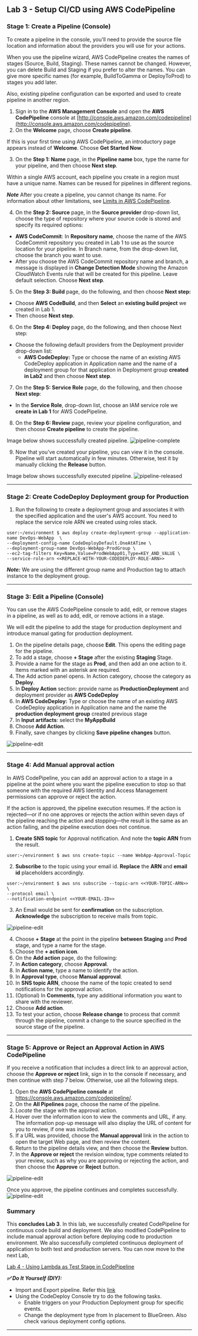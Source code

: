 
## Lab 3 - Setup CI/CD using AWS CodePipeline

### Stage 1: Create a Pipeline (Console)

To create a pipeline in the console, you'll need to provide the source file location and information about the providers you will use for your actions.

When you use the pipeline wizard, AWS CodePipeline creates the names of stages (Source, Build, Staging). These names cannot be changed. However, you can delete Build and Staging if you prefer to alter the names. You can give more specific names (for example, BuildToGamma or DeployToProd) to stages you add later.

Also, existing pipeline configuration can be exported and used to create pipeline in another region.

1. Sign in to the **AWS Management Console** and open the **AWS CodePipeline** console at [http://console.aws.amazon.com/codepipeline](http://console.aws.amazon.com/codepipeline).
2. On the **Welcome** page, choose **Create pipeline**.

If this is your first time using AWS CodePipeline, an introductory page appears instead of **Welcome**. Choose **Get Started Now**.

3. On the **Step 1: Name** page, in the **Pipeline name** box, type the name for your pipeline, and then choose **Next step**.

Within a single AWS account, each pipeline you create in a region must have a unique name. Names can be reused for pipelines in different regions.

**_Note_**
After you create a pipeline, you cannot change its name. For information about other limitations, see [Limits in AWS CodePipeline](https://docs.aws.amazon.com/codepipeline/latest/userguide/limits.html).

4. On the **Step 2: Source** page, in the **Source provider** drop-down list, choose the type of repository where your source code is stored and specify its required options:
  - **AWS CodeCommit**: In **Repository name**, choose the name of the AWS CodeCommit repository you created in Lab 1 to use as the source location for your pipeline. In Branch name, from the drop-down list, choose the branch you want to use.
  - After you choose the AWS CodeCommit repository name and branch, a message is displayed in **Change Detection Mode** showing the Amazon CloudWatch Events rule that will be created for this pipeline. Leave default selection. Choose **Next step**.

5. On the **Step 3: Build** page, do the following, and then choose **Next step:**
  - Choose **AWS CodeBuild**, and then **Select** an **existing build project** we created in Lab 1.
  - Then choose **Next step**.

6. On the **Step 4: Deploy** page, do the following, and then choose Next step:
  - Choose the following default providers from the Deployment provider drop-down list:
    + **AWS CodeDeploy:** Type or choose the name of an existing AWS CodeDeploy application in Application name and the name of a deployment group for that application in Deployment group **created in Lab2** and then choose **Next step**.

7. On the **Step 5: Service Role** page, do the following, and then choose **Next step**:
  - In the **Service Role**, drop-down list, choose an IAM service role we **create in Lab 1** for AWS CodePipeline.

8. On the **Step 6: Review** page, review your pipeline configuration, and then choose **Create pipeline** to create the pipeline.

Image below shows successfully created pipeline.
![pipeline-complete](./img/Lab3-Stage1-Complete.PNG)

9. Now that you've created your pipeline, you can view it in the console. Pipeline will start automatically in few minutes. Otherwise, test it by manually clicking the **Release** button.

Image below shows successfully executed pipeline.
![pipeline-released](./img/Lab3-Stage1-Complete-released.PNG)

***

### Stage 2: Create CodeDeploy Deployment group for Production

1. Run the following to create a deployment group and associates it with the specified application and the user's AWS account. You need to replace the service role ARN we created using roles stack.

```console
user:~/environment $ aws deploy create-deployment-group --application-name DevOps-WebApp  \
--deployment-config-name CodeDeployDefault.OneAtATime \
--deployment-group-name DevOps-WebApp-ProdGroup \
--ec2-tag-filters Key=Name,Value=ProdWebApp01,Type=KEY_AND_VALUE \
--service-role-arn <<REPLACE-WITH-YOUR-CODEDEPLOY-ROLE-ARN>>
```

**_Note:_** We are using the different group name and Production tag to attach instance to the deployment group.

***

### Stage 3: Edit a Pipeline (Console)

You can use the AWS CodePipeline console to add, edit, or remove stages in a pipeline, as well as to add, edit, or remove actions in a stage.

We will edit the pipeline to add the stage for production deployment and introduce manual gating for production deployment.

1. On the pipeline details page, choose **Edit**. This opens the editing page for the pipeline.
2. To add a stage, choose **+ Stage** after the existing **Staging** Stage.
3. Provide a name for the stage as **Prod**, and then add an one action to it. Items marked with an asterisk are required.
4. The Add action panel opens. In Action category, choose the category as **Deploy**.
5. In **Deploy Action** section: provide name as **ProductionDeployment** and deployment provider as **AWS CodeDeploy**
6. In **AWS CodeDeploy:** Type or choose the name of an existing AWS CodeDeploy application in Application name and the name the **production deployment group** created previous stage
7. In **Input artifacts**: select the **MyAppBuild**
8. Choose **Add Action**.
9. Finally, save changes by clicking **Save pipeline changes** button.

![pipeline-edit](./img/Lab3-Stage3-Editing.PNG)
***

### Stage 4: Add Manual approval action

In AWS CodePipeline, you can add an approval action to a stage in a pipeline at the point where you want the pipeline execution to stop so that someone with the required AWS Identity and Access Management permissions can approve or reject the action.

If the action is approved, the pipeline execution resumes. If the action is rejected—or if no one approves or rejects the action within seven days of the pipeline reaching the action and stopping—the result is the same as an action failing, and the pipeline execution does not continue.

1. **Create SNS topic** for Approval notification. And note the **topic ARN** from the result.

```console
user:~/environment $ aws sns create-topic --name WebApp-Approval-Topic
```

2. **Subscribe** to the topic using your email id. **Replace** the **ARN** and **email id** placeholders accordingly.

```console
user:~/environment $ aws sns subscribe --topic-arn <<YOUR-TOPIC-ARN>> \
--protocol email \
--notification-endpoint <<YOUR-EMAIL-ID>>
```

3. An Email would be sent for **confirmation** on the subscription. **Acknowledge** the subscription to receive mails from topic.

![pipeline-edit](./img/Lab4-Stage4-Step3-Confirm-MustDoOrErrorOccurs.PNG)

4. Choose **+ Stage** at the point in the pipeline **between Staging** and **Prod** stage, and type a name for the stage.
5. Choose the **+ action icon**.
6. On the **Add action** page, do the following:
7. In **Action category**, choose **Approval**.
8. In **Action name**, type a name to identify the action.
9. In **Approval type**, choose **Manual approval**.
10. In **SNS topic ARN**, choose the name of the topic created to send notifications for the approval action.
11. (Optional) In **Comments**, type any additional information you want to share with the reviewer.
12. Choose **Add action**.
13. To test your action, choose **Release change** to process that commit through the pipeline, commit a change to the source specified in the source stage of the pipeline.

***

### Stage 5: Approve or Reject an Approval Action in AWS CodePipeline

If you receive a notification that includes a direct link to an approval action, choose the **Approve or reject** link, sign in to the console if necessary, and then continue with step 7 below. Otherwise, use all the following steps.

1. Open the **AWS CodePipeline console** at https://console.aws.amazon.com/codepipeline/.
2. On the **All Pipelines** page, choose the name of the pipeline.
3. _Locate_ the stage with the approval action.
4. Hover over the information icon to view the comments and URL, if any. The information pop-up message will also display the URL of content for you to review, if one was included.
5. If a URL was provided, choose the **Manual approval** link in the action to open the target Web page, and then review the content.
6. Return to the pipeline details view, and then choose the **Review** button.
7. In the **Approve or reject** the revision window, type comments related to your review, such as why you are approving or rejecting the action, and then choose the **Approve** or **Reject** button.

![pipeline-edit](./img/Lab4-Stage5-ApprovalPipeline.PNG)

Once you approve, the pipeline continues and completes successfully.
![pipeline-edit](./img/Lab4-CompletePipeline.png)

### Summary

This **concludes Lab 3**. In this lab, we successfully created CodePipeline for continuous code build and deployment. We also modified CodePipeline to include manual approval action before deploying code to production environment. We also successfully completed continuous deployment of application to both test and production servers. You can now move to the next Lab,

[Lab 4 - Using Lambda as Test Stage in CodePipeline](4_Lab4.md)

**_✅ Do It Yourself (DIY):_**

* Import and Export pipeline. Refer this [link](http://docs.aws.amazon.com/codepipeline/latest/userguide/pipelines-create.html#pipelines-create-cli)
* Using the CodeDeploy Console try to do the following tasks.
  - Enable triggers on your Production Deployment group for specific events.
  - Change the deployment type from In placement to BlueGreen. Also check various deployment config options.

***